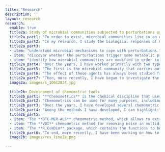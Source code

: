 ```yaml
---
title: "Research"
description: ''
layout: research
research:
  enable: true
  title2a: Study of microbial communities subjected to perturbations using omics approaches
  title2a_part1: "In order to exist, microbial communities live in an ecological equilibrium. However, this equilibrium can be distorted by an environmental disturbance (e.g., nutrient limitation, exposure to chemical hazards)."
  title2a_part2: "In my research, I study the biological responses of microorganisms in these communities to these exposures with the aim to:"
  title2a_part3:
  - item: "understand microbial mechanisms to cope with perturbations."
  - item: "discover whether the perturbations trigger some metabolic process in one or more microbial species that interferes with the growth of other species or leads to a modification of ecosystem characteristics. An example of the latter is when changes in our dietary pattern alter the intestinal microbiota, which ends up affecting our state of health."
  - item: "identify how microbial communities are modified in order to be able to identify new strategies to counteract the effect of perturbations and thus return the microbial communities to the ecological balance that existed before the perturbation."
  title2a_part4: "Over the years, I have worked primarily with two types of microbial communities."
  title2a_part5: "The first is the microbial community that carries out **anaerobic digestion of waste**, such as those that can be found in anaerobic reactors in wastewater treatment plants. Anaerobic digestion is a multistage process in which an organic substrate is converted into biogas by microbial action. Each of the stages included in this process is carried out by a specific group of microorganisms, so a change in the ecological fitness in the reactor where the process takes place due to a disturbance can lead to premature termination of the process. Some agents that can cause the interruption of this process are well known, such as the accumulation of short fatty acids and ammonia in the reactor."
  title2a_part6: "The effect of these agents has always been studied from a technical point of view (e.g., by controlling reactor temperature and pH) or based on sequencing microbial genes (e.g., 16S RNA sequencing and metagenomics) in samples taken from the reactor, while the use of other omics technologies is less common or practically non-existent. Since anaerobic digestion is in short a metabolic process, in this line of research I have studied the microbial communities from a **metabolomics** perspective in order to identify how the degradation process of the sludge obtained in wastewater treatment process is altered due to perturbations. To better understand the observed metabolic changes, the same systems were also explored with the above mentioned sequencing-based approaches."
  title2a_part7: "Then, more recently, I have begun to investigate the **human gut microbiome**, which comprises about 500-2000 microbial species that live in the intestinal tract of every person. Some of these species are beneficial, while others are pathogenic. Over the past two decades, some evidence has emerged linking the gut microbiome to the pathogenesis of several common metabolic disorders, such as obesity, type 2 diabetes, non-alcoholic liver disease, cardiometabolic diseases and malnutrition. However, the precise mechanism of how the microbiome is able to cause pathogenesis remains unclear. Along these lines, I employ liquid chromatography coupled to mass spectrometry (HPLC-MS)-based metabolomics, combined with a non-targeted data analysis strategy, to comprehensively characterize the circulating human metabolome (the set of metabolites found in the blood) with the aim of detecting metabolites that are of microbial origin and, among them, those that could cause such pathogenesis."
  image2a: images/s_1Q6C2834.jpg
  
  title2b: Development of chemometric tools
  title2b_part1: "**Chemometrics** is the chemical discipline that uses mathematical, statistical and other methods that employ formal logic to design or select optimal measurement procedures and experiments, and to provide the maximum relevant chemical information by analyzing chemical data."
  title2b_part2: "Chemometrics can be used for many purposes, including sample selection, signal processing, sample clustering, prediction of results.... In short, chemometrics can be used to transform chemical data with the aim to extract or generate knowledge, and most applications can be found in analytical chemistry, environmental and biomedical fields."
  title2b_part3: "Over the years, I have developed several chemometric methods and designed several chemometric workflows to improve the interpretation of omics data."
  title2b_part4: "Among the methods I have developed, I can highlight:"
  title2b_part5:
  - item: "The **DTC-MCR-ALS** chemometric method, which allows to extract with little user supervision resonance integrals from 1H NMR spectra data and to cluster resonances of the same compound. The core of this method is based on the MCR-ALS method, which performs a bilinear decomposition of the data in a reduced subspace while keeping most of the original information. One of the many advantages of MCR-ALS, compared to other bilinear decomposition methods such as the PCA method, is that the resolution to the optimal solution is guided by constraints defined by the nature of the chemical data, such as non-negativity or spectral selectivity. Matlab scripts can be downloaded from the project's **[GitHub page](https://github.com/f-puig/DTC)**."
  - item: "The **VOI** chemometric method for removing noise in multidimensional NMR data. This method was initially designed to remove noise from datasets of 2D NMR spectra of metabolomics samples, where peak selection and discerning between small resonances and peaks or noise can be tedious. Matlab and R scripts can be downloaded from the project's **[GitHub page](https://github.com/f-puig/VOI)**. In addition, this method has been included in the commercial program **[MNova](https://mestrelab.com/)**."
  - item: "The **R.ComDim** package, which contains the functions to be able to use the ComDim method. ComDim is a chemometric method for analyzing multi-sets. The solution obtained with ComDim maximizes the common variance among all the sets. In addition, one of the advantages of using ComDim lies in the fact that the matrices resulting from this decomposition are not only informative for each set, but also reveal how the different sets are related to each other. The ComDim method was initially coded in Matlab by the ***[Chimiométrie group](http://www.chimiometrie.fr/comdim.html)***. In the R.ComDim package, matrix operations were programmed by taking advantage of the R data.table package to reduce computation times. In addition, additional functions were added to facilitate the construction of multiple sets and to generate graphs to aid in the interpretation of the data. The R.ComDim package can be downloaded from the project's **[GitHub page](https://github.com/f-puig/R.ComDim)**."
  title2b_part6: "To end, more recently, I have been working on how to annotate, store, organize and access measured data to improve data management practices."
  image2b: images/res_line2b.png
  
---
```

